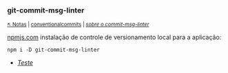 ### git-commit-msg-linter

<sub>[:arrow_upper_left: Notas](../readme.md) \| [conventionalcommits](../../../versionamento/git/padrao.md) \| [*sobre o commit-msg-linter*](about.md)  <sub>

[npmjs.com](https://www.npmjs.com/package/git-commit-msg-linter)
instalação de controle de versionamento local para a aplicação:

```
npm i -D git-commit-msg-linter
```

- [*Teste*](teste.md)